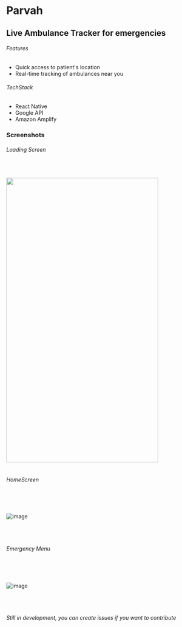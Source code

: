 # Parvah
## Live Ambulance Tracker for emergencies
###### Features
- Quick access to patient's location 
- Real-time tracking of ambulances near you

###### TechStack
- React Native
- Google API
- Amazon Amplify

### Screenshots
###### Loading Screen
<br>
<br>
<img src="https://user-images.githubusercontent.com/74449136/165089795-38dfd39f-d436-4fb5-92f1-23824e60f3cd.png" width="400" height="750">
<br>
<br>

###### HomeScreen

<br>
<br>

![image](https://user-images.githubusercontent.com/74449136/165089813-51115eaa-6861-4bdc-bf72-c6991ff564e9.png)

<br>

<br>

###### Emergency Menu

<br>
<br>


![image](https://user-images.githubusercontent.com/74449136/165089730-cd368d81-e604-4897-9600-d5c4abad9ae0.png)

<br>
<br>

###### Still in development, you can create issues if you want to contribute 
